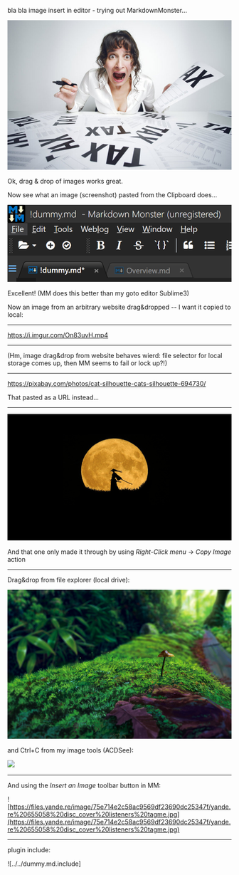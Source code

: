bla bla image insert in editor - trying out MarkdownMonster...

![](assets/tax-frustration.jpg)

Ok, drag & drop of images works great.

Now see what an image (screenshot) pasted from the Clipboard does...

![](assets/clip1.png)

Excellent! (MM does this better than my goto editor Sublime3)

Now an image from an arbitrary website drag&dropped -- I want it copied to local:

---

https://i.imgur.com/On83uvH.mp4

---

(Hm, image drag&drop from website behaves wierd: file selector for local storage comes up, then MM seems to fail or lock up?!)

---

https://pixabay.com/photos/cat-silhouette-cats-silhouette-694730/

That pasted as a URL instead...

---

![And this one only made it through by using *Right-Click menu* -> *Copy Image* action](assets/pixabay-image1.jpg)

And that one only made it through by using *Right-Click menu* -> *Copy Image* action

---

Drag&drop from file explorer (local drive):

![](assets/yande.re%20636980%20kuroneko_no_pei%20landscape.jpg)

and Ctrl+C from my image tools (ACDSee):

![](sf-scenery.jpg)

---

And using the *Insert an Image* toolbar button in MM:

![https://files.yande.re/image/75e714e2c58ac9569df23690dc25347f/yande.re%20655058%20disc_cover%20listeners%20tagme.jpg](https://files.yande.re/image/75e714e2c58ac9569df23690dc25347f/yande.re%20655058%20disc_cover%20listeners%20tagme.jpg)

---

plugin include:

![../../dummy.md.include\]
